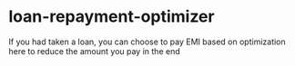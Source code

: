 # loan-repayment-optimizer
If you had taken a loan, you can choose to pay EMI based on optimization here to reduce the amount you pay in the end
